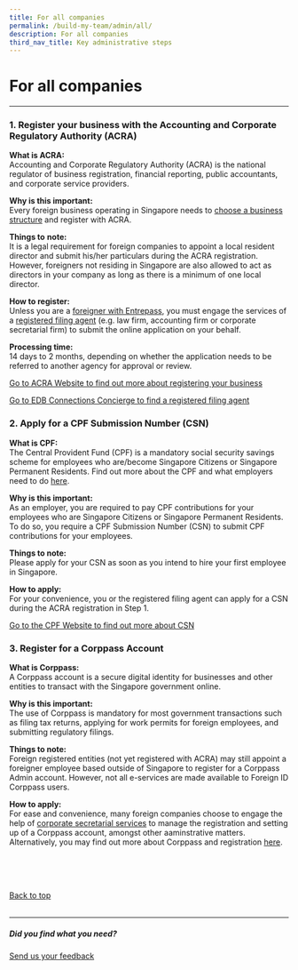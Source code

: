 ```yaml
---
title: For all companies
permalink: /build-my-team/admin/all/
description: For all companies
third_nav_title: Key administrative steps
---
```

# For all companies
-----------------

### 1. Register your business with the Accounting and Corporate Regulatory Authority (ACRA)

**What is ACRA:** <br>Accounting and Corporate Regulatory Authority (ACRA) is the national regulator of business registration, financial reporting, public accountants, and corporate service providers.

**Why is this important:** <br>Every foreign business operating in Singapore needs to [choose a business structure](https://www.acra.gov.sg/how-to-guides/registering-a-foreign-company) and register with ACRA.

**Things to** **note:** <br>It is a legal requirement for foreign companies to appoint a local resident director and submit his/her particulars during the ACRA registration. However, foreigners not residing in Singapore are also allowed to act as directors in your company as long as there is a minimum of one local director.

**How to register:** <br>Unless you are a [foreigner with Entrepass](https://www.acra.gov.sg/how-to-guides/foreigners-registering-a-business-in-singapore/submitting-your-application-via-bizfile), you must engage the services of a [registered filing agent](https://www.edb.gov.sg/connections-concierge/service-providers.html?tab=general-service-providers&amp;servicecategory=incorporation&amp;corporatesecretarialsolutions) (e.g. law firm, accounting firm or corporate secretarial firm) to submit the online application on your behalf.

**Processing time:** <br>14 days to 2 months, depending on whether the application needs to be referred to another agency for approval or review.

[Go to ACRA Website to find out more about registering your business](https://www.acra.gov.sg/)

[Go to EDB Connections Concierge to find a registered filing agent](https://www.edb.gov.sg/connections-concierge/service-providers.html?tab=general-service-providers&amp;servicecategory=incorporation&amp;corporatesecretarialsolutions)

### 2. Apply for a CPF Submission Number (CSN)

**What is CPF:** <br>
The Central Provident Fund (CPF) is a mandatory social security savings scheme for employees who are/become Singapore Citizens or Singapore Permanent Residents. Find out more about the CPF and what employers need to do [here](https://www.cpf.gov.sg/employer/making-cpf-contributions).

**Why is this important:**<br>
 As an employer, you are required to pay CPF contributions for your employees who are Singapore Citizens or Singapore Permanent Residents. To do so, you require a CPF Submission Number (CSN) to submit CPF contributions for your employees.

**Things to note:**<br>
Please apply for your CSN as soon as you intend to hire your first employee in Singapore.

**How to apply:** <br> 
For your convenience, you or the registered filing agent can apply for a CSN during the ACRA registration in Step 1.

[Go to the CPF Website to find out more about CSN](https://www.cpf.gov.sg/employer/making-cpf-contributions/applying-for-a-cpf-submission-number)

### 3. Register for a Corppass Account

**What is Corppass:** <br>A Corppass account is a secure digital identity for businesses and other entities to transact with the Singapore government online.

**Why is this important:** <br>The use of Corppass is mandatory for most government transactions such as filing tax returns, applying for work permits for foreign employees, and submitting regulatory filings.

**Things to note:** <br>Foreign registered entities (not yet registered with ACRA) may still appoint a foreigner employee based outside of Singapore to register for a Corppass Admin account. However, not all e-services are made available to Foreign ID Corppass users.

**How to apply:** <br>For ease and convenience, many foreign companies choose to engage the help of [corporate secretarial services](https://www.edb.gov.sg/connections-concierge/service-providers.html?tab=general-service-providers&amp;servicecategory=incorporation&amp;corporatesecretarialsolutions) to manage the registration and setting up of a Corppass account, amongst other aaminstrative matters. Alternatively, you may find out more about Corppass and registration [here](https://www.corppass.gov.sg/cpauth/login/homepage?URL=%2F&amp;TAM_OP=login).

<br>
<br>
<br>

[Back to top](#For-all-companies)<br><br>

<hr>

##### Did you find what you need?
[Send us your feedback](https://form.gov.sg/642693623cb98f001239be0d)